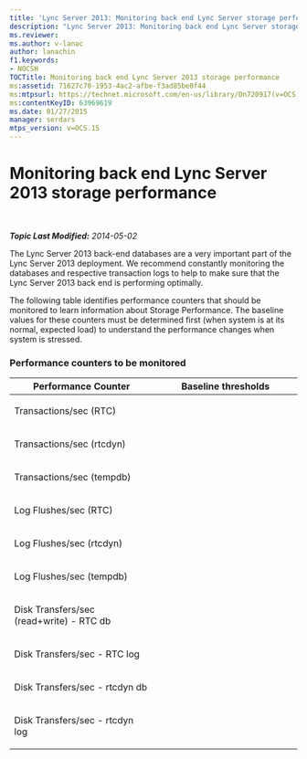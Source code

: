 ```yaml
---
title: 'Lync Server 2013: Monitoring back end Lync Server storage performance'
description: "Lync Server 2013: Monitoring back end Lync Server storage performance."
ms.reviewer: 
ms.author: v-lanac
author: lanachin
f1.keywords:
- NOCSH
TOCTitle: Monitoring back end Lync Server 2013 storage performance
ms:assetid: 71627c70-1953-4ac2-afbe-f3ad85be0f44
ms:mtpsurl: https://technet.microsoft.com/en-us/library/Dn720917(v=OCS.15)
ms:contentKeyID: 63969619
ms.date: 01/27/2015
manager: serdars
mtps_version: v=OCS.15
---
```


# Monitoring back end Lync Server 2013 storage performance

<div data-xmlns="http://www.w3.org/1999/xhtml">

<div class="topic" data-xmlns="http://www.w3.org/1999/xhtml" data-msxsl="urn:schemas-microsoft-com:xslt" data-cs="https://msdn.microsoft.com/">

<div data-asp="https://msdn2.microsoft.com/asp">



</div>

<div id="mainSection">

<div id="mainBody">

<span> </span>

_**Topic Last Modified:** 2014-05-02_

The Lync Server 2013 back-end databases are a very important part of the Lync Server 2013 deployment. We recommend constantly monitoring the databases and respective transaction logs to help to make sure that the Lync Server 2013 back end is performing optimally.

The following table identifies performance counters that should be monitored to learn information about Storage Performance. The baseline values for these counters must be determined first (when system is at its normal, expected load) to understand the performance changes when system is stressed.

### Performance counters to be monitored

<table>
<colgroup>
<col style="width: 50%" />
<col style="width: 50%" />
</colgroup>
<thead>
<tr class="header">
<th>Performance Counter</th>
<th>Baseline thresholds</th>
</tr>
</thead>
<tbody>
<tr class="odd">
<td><p>Transactions/sec (RTC)</p></td>
<td></td>
</tr>
<tr class="even">
<td><p>Transactions/sec (rtcdyn)</p></td>
<td></td>
</tr>
<tr class="odd">
<td><p>Transactions/sec (tempdb)</p></td>
<td></td>
</tr>
<tr class="even">
<td><p>Log Flushes/sec (RTC)</p></td>
<td></td>
</tr>
<tr class="odd">
<td><p>Log Flushes/sec (rtcdyn)</p></td>
<td></td>
</tr>
<tr class="even">
<td><p>Log Flushes/sec (tempdb)</p></td>
<td></td>
</tr>
<tr class="odd">
<td><p>Disk Transfers/sec (read+write) - RTC db</p></td>
<td></td>
</tr>
<tr class="even">
<td><p>Disk Transfers/sec - RTC log</p></td>
<td></td>
</tr>
<tr class="odd">
<td><p>Disk Transfers/sec - rtcdyn db</p></td>
<td></td>
</tr>
<tr class="even">
<td><p>Disk Transfers/sec - rtcdyn log</p></td>
<td></td>
</tr>
</tbody>
</table>


</div>

<span> </span>

</div>

</div>

</div>


